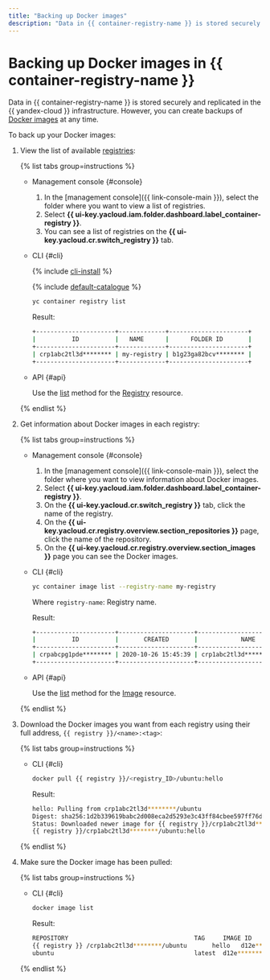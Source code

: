 ```yaml
---
title: "Backing up Docker images"
description: "Data in {{ container-registry-name }} is stored securely and replicated in the {{ yandex-cloud }} infrastructure. However, you can create backups of Docker images at any time. To back up your Docker images, follow the instructions in this article."
---
```


# Backing up Docker images in {{ container-registry-name }}

Data in {{ container-registry-name }} is stored securely and replicated in the {{ yandex-cloud }} infrastructure. However, you can create backups of [Docker images](../concepts/docker-image.md) at any time.

To back up your Docker images:

1. View the list of available [registries](registry.md):

   {% list tabs group=instructions %}

   - Management console {#console}

      1. In the [management console]({{ link-console-main }}), select the folder where you want to view a list of registries.
      1. Select **{{ ui-key.yacloud.iam.folder.dashboard.label_container-registry }}**.
      1. You can see a list of registries on the **{{ ui-key.yacloud.cr.switch_registry }}** tab.

   - CLI {#cli}

      {% include [cli-install](../../_includes/cli-install.md) %}

      {% include [default-catalogue](../../_includes/default-catalogue.md) %}

      ```bash
      yc container registry list
      ```

      Result:

      ```bash
      +----------------------+-------------+----------------------+
      |          ID          |   NAME      |      FOLDER ID       |
      +----------------------+-------------+----------------------+
      | crp1abc2tl3d******** | my-registry | b1g23ga82bcv******** |
      +----------------------+-------------+----------------------+
      ```

   - API {#api}

      Use the [list](../api-ref/Registry/list.md) method for the [Registry](../api-ref/Registry/) resource.

   {% endlist %}

1. Get information about Docker images in each registry:

   {% list tabs group=instructions %}

   - Management console {#console}

      1. In the [management console]({{ link-console-main }}), select the folder where you want to view information about Docker images.
      1. Select **{{ ui-key.yacloud.iam.folder.dashboard.label_container-registry }}**.
      1. On the **{{ ui-key.yacloud.cr.switch_registry }}** tab, click the name of the registry.
      1. On the **{{ ui-key.yacloud.cr.registry.overview.section_repositories }}** page, click the name of the repository.
      1. On the **{{ ui-key.yacloud.cr.registry.overview.section_images }}** page you can see the Docker images.

   - CLI {#cli}

      ```bash
      yc container image list --registry-name my-registry
      ```

      Where `registry-name`: Registry name.

      Result:

      ```bash
      +----------------------+---------------------+-----------------------------+-------+-----------------+
      |          ID          |       CREATED       |            NAME             | TAGS  | COMPRESSED SIZE |
      +----------------------+---------------------+-----------------------------+-------+-----------------+
      | crpabcpg1pde******** | 2020-10-26 15:45:39 | crp1abc2tl3d********/ubuntu | hello | 27.2 MB         |
      +----------------------+---------------------+-----------------------------+-------+-----------------+
      ```

   - API {#api}

      Use the [list](../api-ref/Image/list.md) method for the [Image](../api-ref/Image/) resource.

   {% endlist %}

1. Download the Docker images you want from each registry using their full address, `{{ registry }}/<name>:<tag>`:

   {% list tabs group=instructions %}

   - CLI {#cli}

      ```bash
      docker pull {{ registry }}/<registry_ID>/ubuntu:hello
      ```

      Result:

      ```bash
      hello: Pulling from crp1abc2tl3d********/ubuntu
      Digest: sha256:1d2b339619babc2d008eca2d5293e3c43ff84cbee597ff76dd3e7f7d********
      Status: Downloaded newer image for {{ registry }}/crp1abc2tl3d********/ubuntu:hello
      {{ registry }}/crp1abc2tl3d********/ubuntu:hello
      ```

   {% endlist %}

1. Make sure the Docker image has been pulled:

   {% list tabs group=instructions %}

   - CLI {#cli}

      ```bash
      docker image list
      ```

      Result:

      ```bash
      REPOSITORY                                   TAG     IMAGE ID      CREATED     SIZE
      {{ registry }} /crp1abc2tl3d********/ubuntu       hello   d12e********  3 days ago  72.9MB
      ubuntu                                       latest  d12e********  3 days ago  72.9MB
      ```

   {% endlist %}